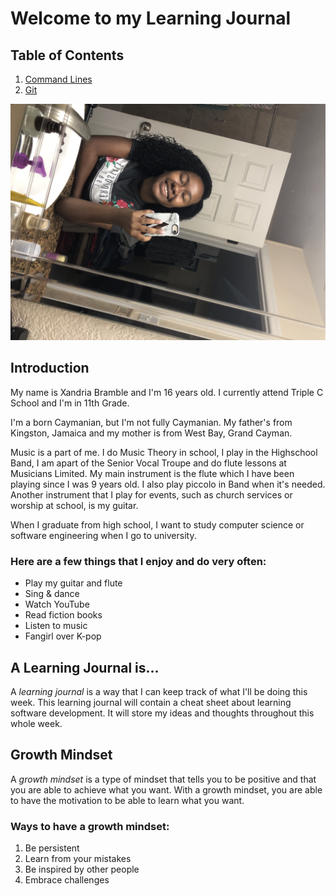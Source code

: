 # Welcome to my Learning Journal

## Table of Contents
1. [Command Lines](command.md)
2. [Git](git.md)

![Image of myself](Selfie.JPG)

## Introduction
My name is Xandria Bramble and I'm 16 years old. I currently attend Triple C School and I'm in 11th Grade.

I'm a born Caymanian, but I'm not fully Caymanian. My father's from Kingston, Jamaica and my mother is from West Bay, Grand Cayman.

Music is a part of me. I do Music Theory in school, I play in the Highschool Band, I am apart of the Senior Vocal Troupe and do flute lessons at Musicians Limited. My main instrument is the flute which I have been playing since I was 9 years old. I also play piccolo in Band when it's needed. Another instrument that I play for events, such as church services or worship at school, is my guitar. 

When I graduate from high school, I want to study computer science or software engineering when I go to university. 

### Here are a few things that I **enjoy** and **do** very often:
- Play my guitar and flute
- Sing & dance
- Watch YouTube
- Read fiction books
- Listen to music
- Fangirl over K-pop

## A Learning Journal is...
A *learning journal* is a way that I can keep track of what I'll be doing this week. This learning journal will contain a cheat sheet about learning software development. It will store my ideas and thoughts throughout this whole week.

## Growth Mindset
A *growth mindset* is a type of mindset that tells you to be positive and that you are able to achieve what you want. With a growth mindset, you are able to have the motivation to be able to learn what you want.

### Ways to have a growth mindset:
1. Be persistent
2. Learn from your mistakes
3. Be inspired by other people
4. Embrace challenges



